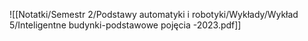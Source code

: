 ![[Notatki/Semestr 2/Podstawy automatyki i robotyki/Wykłady/Wykład 5/Inteligentne budynki-podstawowe pojęcia -2023.pdf]]
